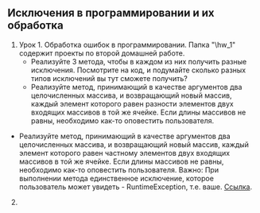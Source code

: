 ## Исключения в программировании и их обработка

1. Урок 1. Обработка ошибок в программировании. Папка "\hw_1\" содержит проекты по второй домашней работе.   
    +   Реализуйте 3 метода, чтобы в каждом из них получить разные исключения. Посмотрите на код, и подумайте сколько разных типов исключений вы тут сможете получить?
    +  Реализуйте метод, принимающий в качестве аргументов два целочисленных массива, и возвращающий новый массив, каждый элемент которого равен разности элементов двух входящих массивов в той же ячейке. Если длины массивов не равны, необходимо как-то оповестить пользователя.
* Реализуйте метод, принимающий в качестве аргументов два целочисленных массива, и возвращающий новый массив, каждый элемент которого равен частному элементов двух входящих массивов в той же ячейке. Если длины массивов не равны, необходимо как-то оповестить пользователя. Важно: При выполнении метода единственное исключение, которое пользователь может увидеть - RuntimeException, т.е. ваше. [Cсылка](https:/ "проект").

2. 